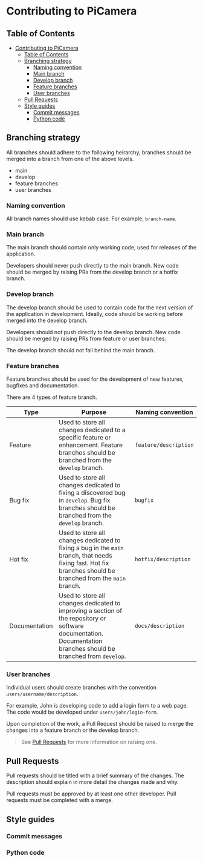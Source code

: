 # Contributing to PiCamera

## Table of Contents

- [Contributing to PiCamera](#contributing-to-picamera)
  - [Table of Contents](#table-of-contents)
  - [Branching strategy](#branching-strategy)
    - [Naming convention](#naming-convention)
    - [Main branch](#main-branch)
    - [Develop branch](#develop-branch)
    - [Feature branches](#feature-branches)
    - [User branches](#user-branches)
  - [Pull Requests](#pull-requests)
  - [Style guides](#style-guides)
    - [Commit messages](#commit-messages)
    - [Python code](#python-code)


## Branching strategy

All branches should adhere to the following heirarchy, branches should be merged into a branch from one of the above levels.

- main
- develop
- feature branches
- user branches

### Naming convention

All branch names should use kebab case. For example, `branch-name`.

### Main branch

The main branch should contain only working code, used for releases of the application.

Developers should never push directly to the main branch. New code should be merged by raising PRs from the develop branch or a hotfix branch.

### Develop branch

The develop branch should be used to contain code for the next version of the application in development. Ideally, code should be working before merged into the develop branch.

Developers should not push directly to the develop branch. New code should be merged by raising PRs from feature or user branches.

The develop branch should not fall behind the main branch.

### Feature branches

Feature branches should be used for the development of new features, bugfixes and documentation.

There are 4 types of feature branch.

| Type          | Purpose                                                                                                                                                           | Naming convention     |
| ------------- | ----------------------------------------------------------------------------------------------------------------------------------------------------------------- | --------------------- |
| Feature       | Used to store all changes dedicated to a specific feature or enhancement. Feature branches should be branched from the `develop` branch.                          | `feature/description` |
| Bug fix       | Used to store all changes dedicated to fixing a discovered bug in `develop`. Bug fix branches should be branched from the `develop` branch.                       | `bugfix`              |
| Hot fix       | Used to store all changes dedicated to fixing a bug in the `main` branch, that needs fixing fast. Hot fix branches should be branched from the `main` branch.     | `hotfix/description`  |
| Documentation | Used to store all changes dedicated to improving a section of the repository or software documentation. Documentation branches should be branched from `develop`. | `docs/description`    |

### User branches

Individual users should create branches with the convention `users/username/description`.

For example, John is developing code to add a login form to a web page. The code would be developed under `users/john/login-form`.

Upon completion of the work, a Pull Request should be raised to merge the changes into a feature branch or the develop branch.

> See [Pull Requests](#pull-requests) for more information on raising one.

## Pull Requests

Pull requests should be titled with a brief summary of the changes. The description should explain in more detail the changes made and why.

Pull requests must be approved by at least one other developer. Pull requests must be completed with a merge.

## Style guides

### Commit messages

### Python code
